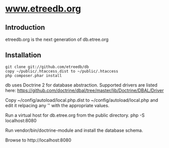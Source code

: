 www.etreedb.org
==========================

Introduction
------------
etreedb.org is the next generation of db.etree.org

Installation
------------
    git clone git://github.com/etreedb/db
    copy ~/public/.htaccess.dist to ~/public/.htaccess
    php composer.phar install

db uses Doctrine 2 for database abstraction.  Supported drivers are listed here:
https://github.com/doctrine/dbal/tree/master/lib/Doctrine/DBAL/Driver

Copy ~/config/autoload/local.php.dist to ~/config/autoload/local.php and edit it relpacing any '' with the appropriate values.

Run a virtual host for db.etree.org from the public directory.
    php -S localhost:8080

Run vendor/bin/doctrine-module and install the database schema.

Browse to http://localhost:8080 
